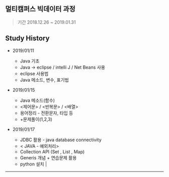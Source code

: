 ## 멀티캠퍼스 빅데이터 과정

> 기간 2018.12.26 ~ 2019.01.31

## Study History
* 2019/01/11
    * Java 기초 
    * Java -> eclipse / intelli J / Net Beans  사용
    * eclipse 사용법
    * Java 메소드, 변수, 표기법
    
* 2019/01/15
    * Java 메소드(함수)
    * <제어문> / <반복문> / <배열>
    * 용어정리 - 전환문자, 타입 등
    * +문제풀이(1,2,3)
    
* 2019/01/17
    * JDBC 활용 - java database connectivity
    * < JAVA - 예외처리>
    * Collection API (Set , List , Map)
    * Generis 개념 + 연습문제 활용
    * python 설치 | 
<hr/>


<br>

